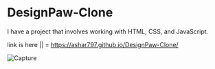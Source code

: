 # DesignPaw-Clone
I have a project that involves working with HTML, CSS, and JavaScript.


link is here || = https://ashar797.github.io/DesignPaw-Clone/

![Capture](https://github.com/ASHAR797/Aspire-Webflow-Clone/assets/111843979/c838dc1f-1290-460b-949b-ce806b743352)
